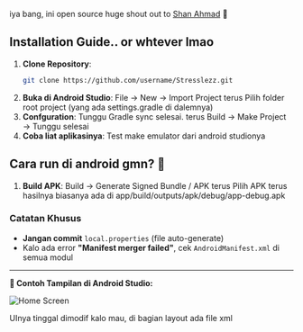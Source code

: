 iya bang, ini open source
huge shout out to [Shan Ahmad](https://www.instagram.com/urshann_) 🤜

## Installation Guide.. or whtever lmao
1. **Clone Repository**:
   ```bash
   git clone https://github.com/username/Stresslezz.git
2. **Buka di Android Studio**:
   File → New → Import Project terus
   Pilih folder root project (yang ada settings.gradle di dalemnya)
3. **Confguration**:
   Tunggu Gradle sync selesai.
   terus Build → Make Project → Tunggu selesai
4. **Coba liat aplikasinya**:
   Test make emulator dari android studionya

## Cara run di android gmn? 🤔
1. **Build APK**:
   Build → Generate Signed Bundle / APK terus
   Pilih APK 
   terus hasilnya biasanya ada di app/build/outputs/apk/debug/app-debug.apk
   
### **Catatan Khusus**  
- **Jangan commit** `local.properties` (file auto-generate)  
- Kalo ada error **"Manifest merger failed"**, cek `AndroidManifest.xml` di semua modul  

---

**📌 Contoh Tampilan di Android Studio:**  

![Home Screen](https://i.imgur.com/1uVATuK.png)

UInya tinggal dimodif kalo mau, di bagian layout ada file xml
